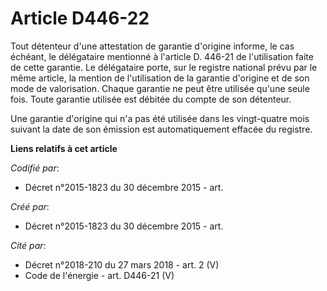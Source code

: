 # Article D446-22

Tout détenteur d'une attestation de garantie d'origine informe, le cas échéant, le délégataire mentionné à l'article D.
446-21 de l'utilisation faite de cette garantie. Le délégataire porte, sur le registre national prévu par le même article, la
mention de l'utilisation de la garantie d'origine et de son mode de valorisation. Chaque garantie ne peut être utilisée
qu'une seule fois. Toute garantie utilisée est débitée du compte de son détenteur. 

Une garantie d'origine qui n'a pas été utilisée dans les vingt-quatre mois suivant la date de son émission est
automatiquement effacée du registre.

**Liens relatifs à cet article**

_Codifié par_:

  - Décret n°2015-1823 du 30 décembre 2015 - art.

_Créé par_:

  - Décret n°2015-1823 du 30 décembre 2015 - art.

_Cité par_:

  - Décret n°2018-210 du 27 mars 2018 - art. 2 (V)
  - Code de l'énergie - art. D446-21 (V)
